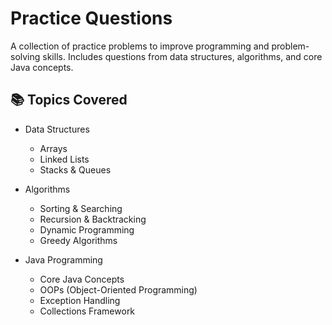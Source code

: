 # Practice Questions

A collection of practice problems to improve programming and problem-solving skills. Includes questions from data structures, algorithms, and core Java concepts.

## 📚 Topics Covered

- Data Structures
    - Arrays
    - Linked Lists
    - Stacks & Queues

- Algorithms
    - Sorting & Searching
    - Recursion & Backtracking
    - Dynamic Programming
    - Greedy Algorithms

- Java Programming
    - Core Java Concepts
    - OOPs (Object-Oriented Programming)
    - Exception Handling
    - Collections Framework
